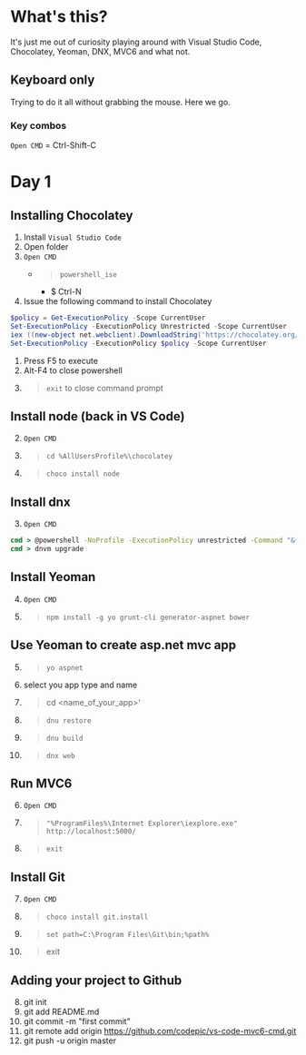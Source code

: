 # What's this?

It's just me out of curiosity playing around with Visual Studio Code, Chocolatey, Yeoman, DNX, MVC6 and what not.

## Keyboard only

Trying to do it all without grabbing the mouse. Here we go.

### Key combos
`Open CMD` = Ctrl-Shift-C

# Day 1

## Installing Chocolatey

1. Install `Visual Studio Code`
1. Open folder
1. `Open CMD`
    - > `powershell_ise`
	    - $ Ctrl-N
1. Issue the following command to install Chocolatey 

```PowerShell
$policy = Get-ExecutionPolicy -Scope CurrentUser
Set-ExecutionPolicy -ExecutionPolicy Unrestricted -Scope CurrentUser
iex ((new-object net.webclient).DownloadString('https://chocolatey.org/install.ps1'))
Set-ExecutionPolicy -ExecutionPolicy $policy -Scope CurrentUser
```
1. Press F5 to execute
1. Alt-F4 to close powershell
1. > `exit` to close command prompt

## Install node (back in VS Code)
2. `Open CMD`
2. > `cd %AllUsersProfile%\chocolatey`
2. > `choco install node`

## Install dnx

3. `Open CMD`
```cmd
cmd > @powershell -NoProfile -ExecutionPolicy unrestricted -Command "&{$Branch='dev';$wc=New-Object System.Net.WebClient;$wc.Proxy=[System.Net.WebRequest]::DefaultWebProxy;$wc.Proxy.Credentials=[System.Net.CredentialCache]::DefaultNetworkCredentials;Invoke-Expression ($wc.DownloadString('https://raw.githubusercontent.com/aspnet/Home/dev/dnvminstall.ps1'))}"
cmd > dnvm upgrade
```

## Install Yeoman
4. `Open CMD`
4. > `npm install -g yo grunt-cli generator-aspnet bower`

## Use Yeoman to create asp.net mvc app
5. > `yo aspnet`
5. select you app type and name
5. > cd <name_of_your_app>'
5. > `dnu restore`
5. > `dnu build`
5. > `dnx web`

## Run MVC6

6. `Open CMD`
6. > `"%ProgramFiles%\Internet Explorer\iexplore.exe" http://localhost:5000/`
6. > `exit`

## Install Git
7. `Open CMD`
7. > `choco install git.install`
7. > `set path=C:\Program Files\Git\bin;%path%`
7. > exit

## Adding your project to Github
8. git init
8. git add README.md
8. git commit -m "first commit"
8. git remote add origin https://github.com/codepic/vs-code-mvc6-cmd.git
8. git push -u origin master